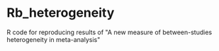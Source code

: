 # Rb_heterogeneity
R code for reproducing results of "A new measure of between-studies heterogeneity in meta-analysis" 

